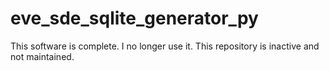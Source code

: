 # eve_sde_sqlite_generator_py
This software is complete. I no longer use it. This repository is inactive and not maintained.
